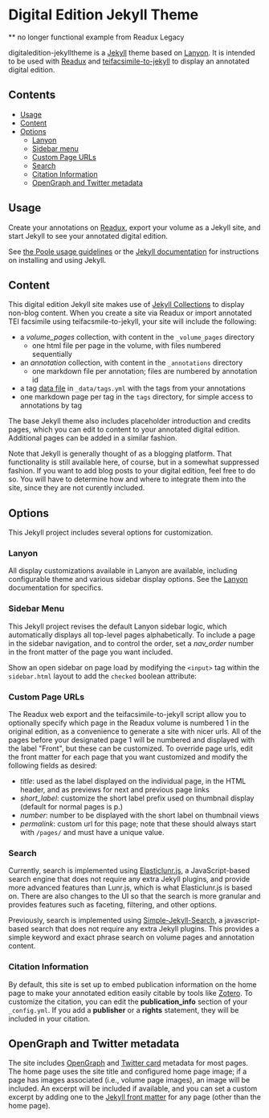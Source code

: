 # Digital Edition Jekyll Theme

** no longer functional example from Readux Legacy

digitaledition-jekylltheme is a [Jekyll](http://jekyllrb.com) theme
based on [Lanyon](https://github.com/poole/lanyon).  It is intended to be used
with [Readux](http://readux.library.emory.edu) and
[teifacsimile-to-jekyll](https://github.com/emory-libraries-ecds/teifacsimile-to-jekyll) to display an annotated digital edition.

## Contents

- [Usage](#usage)
- [Content](#content)
- [Options](#options)
  - [Lanyon](#lanyon)
  - [Sidebar menu](#sidebar-menu)
  - [Custom Page URLs](#custom-page-urls)
  - [Search](#search)
  - [Citation Information](#citation-information)
  - [OpenGraph and Twitter metadata](#opengraph-and-twitter-metadata)

## Usage

Create your annotations on [Readux](http://readux.library.emory.edu),
export your volume as a Jekyll site, and start Jekyll to see your annotated
digital edition.

See [the Poole usage guidelines](https://github.com/poole/poole#usage)
or the [Jekyll documentation](http://jekyllrb.com/) for instructions on
installing and using Jekyll.

## Content

This digital edition Jekyll site makes use of [Jekyll Collections](http://jekyllrb.com/docs/collections/) to display non-blog content.  When you create a site via Readux
or import annotated TEI facsimile using teifacsmile-to-jekyll, your site
will include the following:

- a *volume_pages* collection, with content in the `_volume_pages` directory
  - one html file per page in the volume, with files numbered sequentially
- an *annotation* collection, with content in the `_annotations` directory
  - one markdown file per annotation; files are numbered by annotation id
- a tag [data file](http://jekyllrb.com/docs/datafiles/) in `_data/tags.yml`
  with the tags from your annotations
- one markdown page per tag in the `tags` directory, for simple access to
  annotations by tag

The base Jekyll theme also includes placeholder introduction and credits
pages, which you can edit to content to your annotated digital
edition.  Additional pages can be added in a similar fashion.

Note that Jekyll is generally thought of as a blogging platform.  That functionality is
still available here, of course, but in a somewhat suppressed fashion.  If you want to
add blog posts to your digital edition, feel free to do so.  You will have to determine
how and where to integrate them into the site, since they are not
curently included.

## Options

This Jekyll project includes several options for customization.

### Lanyon

All display customizations available in Lanyon are available, including
configurable theme and various sidebar display options.  See the
[Lanyon](https://github.com/poole/lanyon) documentation for specifics.

### Sidebar Menu

This Jekyll project revises the default Lanyon sidebar logic, which
automatically displays all top-level pages alphabetically.  To include
a page in the sidebar navigation, and to control the order, set a *nav_order*
number in the front matter of the page you want included.

Show an open sidebar on page load by modifying the `<input>` tag within the `sidebar.html` layout to add the `checked` boolean attribute:

### Custom Page URLs

The Readux web export and the teifacsimile-to-jekyll script allow you to
optionally specify which page in the Readux volume is numbered 1 in the
original edition, as a convenience to generate a site with nicer urls.
All of the pages before your designated page 1 will be numbered and
displayed with the label "Front", but these can be customized.  To override
page urls, edit the front matter for each page that you want
customized and modify the following fields as desired:

- *title*: used as the label displayed on the individual page,
  in the HTML header, and as previews for next and previous page links
- *short_label*: customize the short label prefix used on thumbnail display
  (default for normal pages is p.)
- *number*: number to be displayed with the short label on thumbnail views
- *permalink*: custom url for this page; note that these should always
   start with `/pages/` and must have a unique value.

### Search

Currently, search is implemented using [Elasticlunr.js](http://elasticlunr.com/), a JavaScript-based search engine that does not require any extra Jekyll plugins, and provide more advanced features than Lunr.js, which is what Elasticlunr.js is based on. There are also changes to the UI so that the search is more granular and provides features such as faceting, filtering, and other options.

Previously, search is implemented using
[Simple-Jekyll-Search](https://github.com/christian-fei/Simple-Jekyll-Search), a javascript-based search that does not require any extra Jekyll plugins.  This provides a
simple keyword and exact phrase search on volume pages and annotation
content.


### Citation Information

By default, this site is set up to embed publication information
on the home page to make your annotated edition easily citable by tools
like [Zotero](https://www.zotero.org/).  To customize the citation, you
can edit the **publication_info** section of your `_config.yml`.
If you add a **publisher** or a **rights** statement, they will be
included in your citation.

## OpenGraph and Twitter metadata

The site includes [OpenGraph](http://ogp.me/) and
[Twitter card](https://dev.twitter.com/cards/overview) metadata for most
pages.  The home page uses the site title and configured home page image;
if a page has images associated (i.e., volume page images), an image
will be included.  An excerpt will be included if available, and you can
set a custom excerpt by adding one to the
[Jekyll front matter](http://jekyllrb.com/docs/frontmatter/) for any
page (other than the home page).
